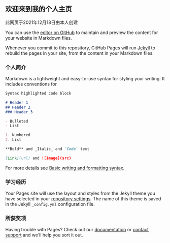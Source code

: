 ## 欢迎来到我的个人主页
此网页于2021年12月18日由本人创建

You can use the [editor on GitHub](https://github.com/marenjie1998/renjiema.github-io/edit/gh-pages/index.md) to maintain and preview the content for your website in Markdown files.

Whenever you commit to this repository, GitHub Pages will run [Jekyll](https://jekyllrb.com/) to rebuild the pages in your site, from the content in your Markdown files.

### 个人简介

Markdown is a lightweight and easy-to-use syntax for styling your writing. It includes conventions for

```markdown
Syntax highlighted code block

# Header 1
## Header 2
### Header 3

- Bulleted
- List

1. Numbered
2. List

**Bold** and _Italic_ and `Code` text

[Link](url) and ![Image](src)
```

For more details see [Basic writing and formatting syntax](https://docs.github.com/en/github/writing-on-github/getting-started-with-writing-and-formatting-on-github/basic-writing-and-formatting-syntax).

### 学习经历

Your Pages site will use the layout and styles from the Jekyll theme you have selected in your [repository settings](https://github.com/marenjie1998/renjiema.github-io/settings/pages). The name of this theme is saved in the Jekyll `_config.yml` configuration file.

### 所获奖项

Having trouble with Pages? Check out our [documentation](https://docs.github.com/categories/github-pages-basics/) or [contact support](https://support.github.com/contact) and we’ll help you sort it out.
